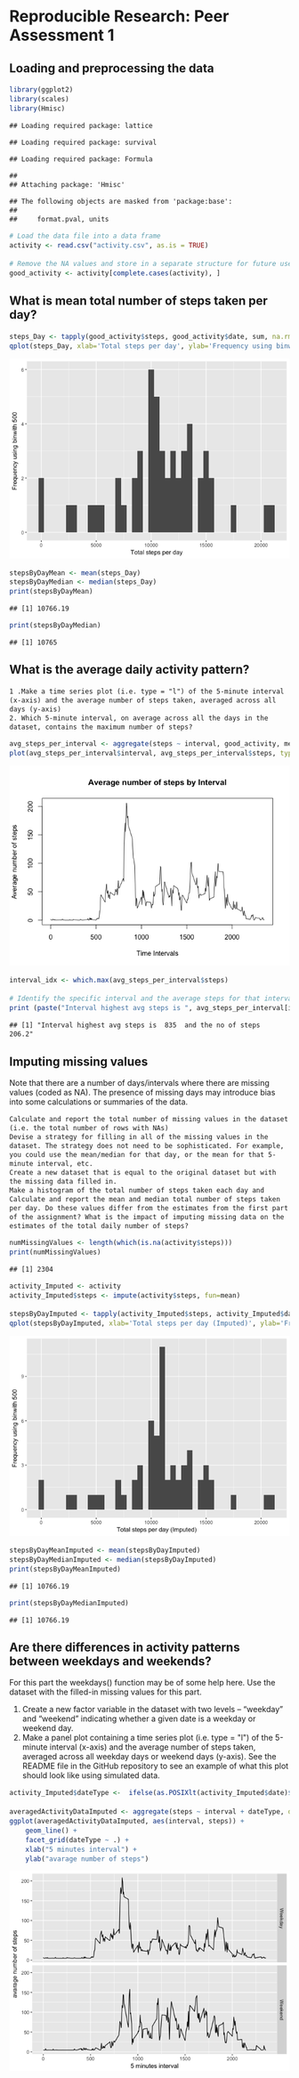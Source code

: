 # Reproducible Research: Peer Assessment 1


## Loading and preprocessing the data

```r
library(ggplot2)
library(scales)
library(Hmisc)
```

```
## Loading required package: lattice
```

```
## Loading required package: survival
```

```
## Loading required package: Formula
```

```
## 
## Attaching package: 'Hmisc'
```

```
## The following objects are masked from 'package:base':
## 
##     format.pval, units
```

```r
# Load the data file into a data frame
activity <- read.csv("activity.csv", as.is = TRUE)

# Remove the NA values and store in a separate structure for future use
good_activity <- activity[complete.cases(activity), ]
```


## What is mean total number of steps taken per day?

```r
steps_Day <- tapply(good_activity$steps, good_activity$date, sum, na.rm=TRUE)
qplot(steps_Day, xlab='Total steps per day', ylab='Frequency using binwith 500', binwidth=500)
```

![](PA1_template_files/figure-html/unnamed-chunk-2-1.png)<!-- -->


```r
stepsByDayMean <- mean(steps_Day)
stepsByDayMedian <- median(steps_Day)
print(stepsByDayMean)
```

```
## [1] 10766.19
```

```r
print(stepsByDayMedian)
```

```
## [1] 10765
```


## What is the average daily activity pattern?

    1 .Make a time series plot (i.e. type = "l") of the 5-minute interval (x-axis) and the average number of steps taken, averaged across all days (y-axis)
    2. Which 5-minute interval, on average across all the days in the dataset, contains the maximum number of steps?

```r
avg_steps_per_interval <- aggregate(steps ~ interval, good_activity, mean)
plot(avg_steps_per_interval$interval, avg_steps_per_interval$steps, type='l', col=1, main="Average number of steps by Interval", xlab="Time Intervals", ylab="Average number of steps")
```

![](PA1_template_files/figure-html/unnamed-chunk-4-1.png)<!-- -->

```r
interval_idx <- which.max(avg_steps_per_interval$steps)

# Identify the specific interval and the average steps for that interval
print (paste("Interval highest avg steps is ", avg_steps_per_interval[interval_idx, ]$interval, " and the no of steps  ", round(avg_steps_per_interval[interval_idx, ]$steps, digits = 1)))
```

```
## [1] "Interval highest avg steps is  835  and the no of steps   206.2"
```

## Imputing missing values

Note that there are a number of days/intervals where there are missing values (coded as NA). The presence of missing days may introduce bias into some calculations or summaries of the data.

    Calculate and report the total number of missing values in the dataset (i.e. the total number of rows with NAs)
    Devise a strategy for filling in all of the missing values in the dataset. The strategy does not need to be sophisticated. For example, you could use the mean/median for that day, or the mean for that 5-minute interval, etc.
    Create a new dataset that is equal to the original dataset but with the missing data filled in.
    Make a histogram of the total number of steps taken each day and Calculate and report the mean and median total number of steps taken per day. Do these values differ from the estimates from the first part of the assignment? What is the impact of imputing missing data on the estimates of the total daily number of steps?
    

```r
numMissingValues <- length(which(is.na(activity$steps)))
print(numMissingValues)
```

```
## [1] 2304
```

```r
activity_Imputed <- activity
activity_Imputed$steps <- impute(activity$steps, fun=mean)

stepsByDayImputed <- tapply(activity_Imputed$steps, activity_Imputed$date, sum)
qplot(stepsByDayImputed, xlab='Total steps per day (Imputed)', ylab='Frequency using binwith 500', binwidth=500)
```

![](PA1_template_files/figure-html/unnamed-chunk-7-1.png)<!-- -->

```r
stepsByDayMeanImputed <- mean(stepsByDayImputed)
stepsByDayMedianImputed <- median(stepsByDayImputed)
print(stepsByDayMeanImputed)
```

```
## [1] 10766.19
```

```r
print(stepsByDayMedianImputed)
```

```
## [1] 10766.19
```

## Are there differences in activity patterns between weekdays and weekends?

For this part the weekdays() function may be of some help here. Use the dataset with the filled-in missing values for this part.

   1. Create a new factor variable in the dataset with two levels – “weekday” and “weekend” indicating whether a given date is a weekday or weekend day.
   2.  Make a panel plot containing a time series plot (i.e. type = "l") of the 5-minute interval (x-axis) and the average number of steps taken, averaged across all weekday days or weekend days (y-axis). See the README file in the GitHub repository to see an example of what this plot should look like using simulated data.
    

```r
activity_Imputed$dateType <-  ifelse(as.POSIXlt(activity_Imputed$date)$wday %in% c(0,6), 'Weekend', 'Weekday')

averagedActivityDataImputed <- aggregate(steps ~ interval + dateType, data=activity_Imputed, mean)
ggplot(averagedActivityDataImputed, aes(interval, steps)) + 
    geom_line() + 
    facet_grid(dateType ~ .) +
    xlab("5 minutes interval") + 
    ylab("avarage number of steps")
```

![](PA1_template_files/figure-html/unnamed-chunk-9-1.png)<!-- -->
